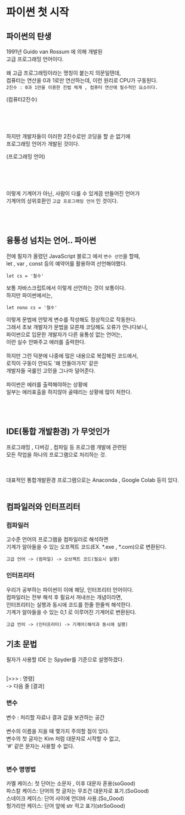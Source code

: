 # 파이썬 첫 시작

## 파이썬의 탄생

1991년 Guido van Rossum 에 의해 개발된<br/>
고급 프로그래밍 언어이다.<br/>
<br/>
왜 고급 프로그래밍이라는 명칭이 붙는지 의문일텐데,<br/>
컴퓨터는 연산을 0과 1로만 연산하는데, 이런 원리로 CPU가 구동된다.<br/>
`2진수 : 0과 1만을 이용한 진법 체계 , 컴퓨터 연산에 필수적인 요소이다.`

(컴퓨터2진수)

<br/>
<br/>
<br/>

하지만 개발자들이 이러한 2진수로만 코딩을 할 순 없기에<br/>
프로그래밍 언어가 개발된 것이다.<br/>

(프로그래밍 언어)

<br/>
<br/>
<br/>

이렇게 기계어가 아닌, 사람이 다룰 수 있게끔 만들어진 언어가<br/>
기계어의 상위호환인 `고급 프로그래밍 언어` 인 것이다.<br/>
<br/>
<br/>
<br/>

## 융통성 넘치는 언어.. 파이썬

전에 필자가 올렸던 JavaScript 블로그 에서 `변수 선언`을 할때,<br/>
let , var , const 등의 예약어를 활용하여 선언해야했다. 
```
let cs = '철수'
```
보통 자바스크립트에서 이렇게 선언하는 것이 보통이다.<br/>
하지만 파이썬에서는,

```
let nono cs = '철수'
```

이렇게 문법에 안맞게 변수를 작성해도 정상적으로 작동한다.<br/>
그래서 초보 개발자가 문법을 모른채 코딩해도 오류가 안나다보니,<br/>
파이썬으로 입문한 개발자가 다른 융통성 없는 언어는,<br/>
이런 실수 안봐주고 에러를 출력한다.<br/>
<br/>
하지만 그런 덕분에 나중에 많은 내용으로 복잡해진 코드에서,<br/>
로직이 구동이 안되도 '왜 안돌아가지' 같은<br/>
개발자들 국룰인 고민을 그나마 덜어준다.<br/>
<br/>
파이썬은 에러를 출력해야하는 상황에<br/>
일부는 에러표출을 하지않아 골때리는 상황에 많이 처한다.<br/>
<br/>
<br/>
<br/>

## IDE(통합 개발환경) 가 무엇인가

프로그래밍 , 디버깅 , 컴파일 등 프로그램 개발에 관련된<br/>
모든 작업을 하나의 프로그램으로 처리하는 것.<br/>
<br/>
<br/>

대표적인 통합개발환경 프로그램으로는 Anaconda , Google Colab 등이 있다.<br/>
<br/>


## 컴파일러와 인터프리터
### 컴파일러
고수준 언어의 프로그램을 컴파일러로 해석하면<br/>
기계가 알아들을 수 있는 오프젝트 코드(EX. *.exe , *.com)으로 변환된다.<br/>

`고급 언어 -> (컴파일) -> 오브젝트 코드(필요시 실행)`

### 인터프리터
우리가 공부하는 파이썬이 이에 해당, 인터프리터 언어이다.<br/>
컴파일러는 전부 해석 후 필요서 꺼내쓰는 개념이라면,<br/>
인터프리터는 실행과 동시에 코드를 한줄 한줄씩 해석한다.<br/>
기계가 알아들을 수 있는 0,1 로 이루어진 기계어로 변환된다.<br/>

`고급 언어 -> (인터프리터) -> 기계어(해석과 동시에 실행)`

## 기초 문법

필자가 사용할 IDE 는 Spyder를 기준으로 설명하겠다.<br/>
<br/>

[>>> : 명령]<br/>
-> 다음 줄 [결과]<br/>

### 변수
변수 : 처리할 자료나 결과 값을 보관하는 공간<br/>
<br/>
변수의 이름을 지을 때 몇가지 주의할 점이 있다.<br/>
변수의 첫 글자는 Kim 처럼 대문자로 시작할 수 없고,<br/>
'#' 같은 문자는 사용할 수 없다.<br/>
<br/>

### 변수 명명법

카멜 케이스: 첫 단어는 소문자 , 이후 대문자 혼용(soGood)<br/>
파스칼 케이스: 단어의 첫 글자는 무조건 대문자로 표기.(SoGood)<br/>
스네이크 케이스: 단어 사이에 언더바 사용.(So_Good)<br/>
헝가리안 케이스: 단어 앞에 str 적고 표기(strSoGood)<br/>























